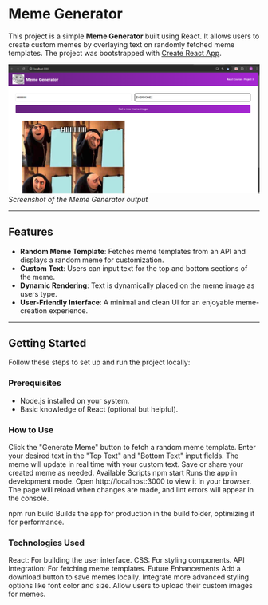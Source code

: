# Meme Generator

This project is a simple **Meme Generator** built using React. It allows users to create custom memes by overlaying text on randomly fetched meme templates. The project was bootstrapped with [Create React App](https://github.com/facebook/create-react-app).

![Meme Generator Screenshot](https://github.com/mrunal0502/MERN-Stack-/blob/main/React/memegenerator/src/MEME%20Generator.PNG)  
*Screenshot of the Meme Generator output*

---

## Features

- **Random Meme Template**: Fetches meme templates from an API and displays a random meme for customization.
- **Custom Text**: Users can input text for the top and bottom sections of the meme.
- **Dynamic Rendering**: Text is dynamically placed on the meme image as users type.
- **User-Friendly Interface**: A minimal and clean UI for an enjoyable meme-creation experience.

---

## Getting Started

Follow these steps to set up and run the project locally:

### Prerequisites
- Node.js installed on your system.
- Basic knowledge of React (optional but helpful).



### How to Use
Click the "Generate Meme" button to fetch a random meme template.
Enter your desired text in the "Top Text" and "Bottom Text" input fields.
The meme will update in real time with your custom text.
Save or share your created meme as needed.
Available Scripts
npm start
Runs the app in development mode. Open http://localhost:3000 to view it in your browser. The page will reload when changes are made, and lint errors will appear in the console.

npm run build
Builds the app for production in the build folder, optimizing it for performance.

### Technologies Used
React: For building the user interface.
CSS: For styling components.
API Integration: For fetching meme templates.
Future Enhancements
Add a download button to save memes locally.
Integrate more advanced styling options like font color and size.
Allow users to upload their custom images for memes.
